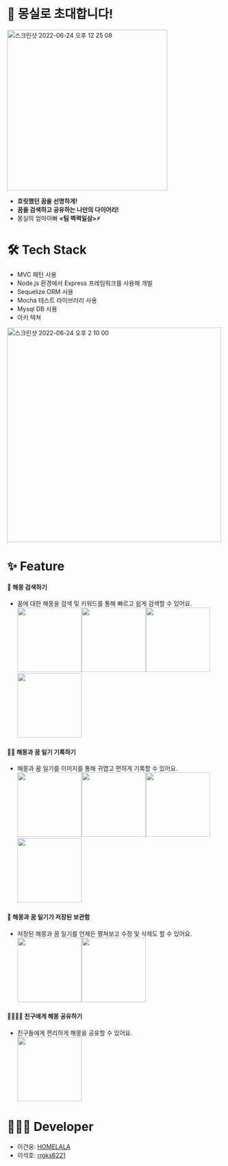 # 👐 몽실로 초대합니다!

<img width="374" alt="스크린샷 2022-06-24 오후 12 25 08" src="https://user-images.githubusercontent.com/51106103/175465752-001ff2b9-a69a-4755-92a3-f646360ab749.png">

- **흐릿했던 꿈을 선명하게!**
- **꿈을 검색하고 공유하는 나만의 다이어리!**
- 몽실의 엄마아빠 **<팀 벽력일삼>⚡️**


# 🛠 Tech Stack
- MVC 패턴 사용
- Node.js 환경에서 Express 프레임워크를 사용해 개발
- Sequelize ORM 사용
- Mocha 테스트 라이브러리 사용
- Mysql DB 사용
- 아키 텍쳐
<img width="500" alt="스크린샷 2022-06-24 오후 2 10 00" src="https://user-images.githubusercontent.com/51106103/175466539-1e4efe08-dc05-4ed7-8ce9-049e5f64f12b.png">

# ✨ Feature   
#### 🔎 해몽 검색하기    
- 꿈에 대한 해몽을 검색 및 키워드를 통해 빠르고 쉽게 검색할 수 있어요.   
<img src="https://user-images.githubusercontent.com/72292617/174019075-d660eeeb-72a9-4694-9d60-cc53da403fb5.png" width=150><img src="https://user-images.githubusercontent.com/72292617/174019080-e9d24244-0da6-4de3-a2bb-22791ba35af4.png" width=150><img src="https://user-images.githubusercontent.com/72292617/174019058-a9374274-b200-4723-90db-a88de8e098c2.png" width=150><img src="https://user-images.githubusercontent.com/72292617/174019069-7eea0b89-097c-4541-a722-2d30e0e3d818.png" width=150>   
#### ✍🏻 해몽과 꿈 일기 기록하기   
- 해몽과 꿈 일기를 이미지를 통해 귀엽고 편하게 기록할 수 있어요.   
<img src="https://user-images.githubusercontent.com/72292617/174019572-2bef8bb3-d6e1-4cb0-ac2e-c9a48b6b6b42.png" width=150><img src="https://user-images.githubusercontent.com/72292617/174019578-ae90b473-2f66-40a5-822d-e7aba8937eea.png" width=150><img src="https://user-images.githubusercontent.com/72292617/174019575-1fb9e70b-3ae7-468d-971c-449367d5fe5c.png" width=150><img src="https://user-images.githubusercontent.com/72292617/174019563-706cb9f1-ad7f-4d3d-b673-60e9c23318c5.png" width=150>   
#### 📔 해몽과 꿈 일기가 저장된 보관함   
- 저장된 해몽과 꿈 일기를 언제든 펼쳐보고 수정 및 삭제도 할 수 있어요.   
<img src="https://user-images.githubusercontent.com/72292617/174019833-29ce86e1-6df0-4e64-a24f-711d0995aef0.png" width=150><img src="https://user-images.githubusercontent.com/72292617/174019855-7b9b1723-af15-4407-849a-ca5ba9d9acde.png" width=150>   
#### 👨‍👨‍👧‍👦 친구에게 해몽 공유하기   
- 친구들에게 편리하게 해몽을 공유할 수 있어요.      
	<img src="https://user-images.githubusercontent.com/72292617/174020645-1df49cdb-c798-422b-bedc-e258f9dc50da.png" width=150>
  
# 🧑🏻‍💻 Developer
- 이건웅: [HOMELALA](https://github.com/homelala)
- 이석호: [rrgks6221](https://github.com/rrgks6221)
